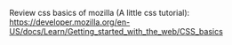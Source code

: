 Review css basics of mozilla (A little css tutorial):
https://developer.mozilla.org/en-US/docs/Learn/Getting_started_with_the_web/CSS_basics